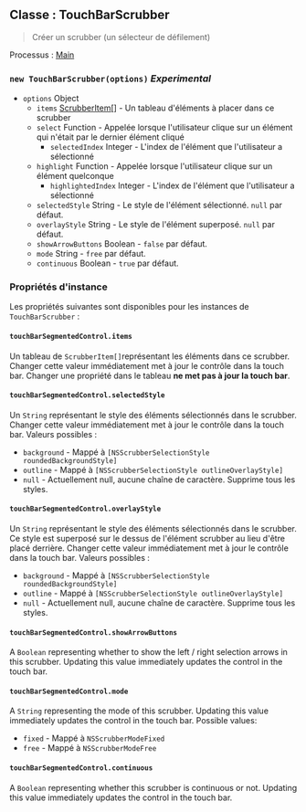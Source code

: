## Classe : TouchBarScrubber

> Créer un scrubber (un sélecteur de défilement)

Processus : [Main](../tutorial/quick-start.md#main-process)

### `new TouchBarScrubber(options)` *Experimental*

* `options` Object 
  * `items` [ScrubberItem[]](structures/scrubber-item.md) - Un tableau d'éléments à placer dans ce scrubber
  * `select` Function - Appelée lorsque l'utilisateur clique sur un élément qui n'était par le dernier élément cliqué 
    * `selectedIndex` Integer - L'index de l'élément que l'utilisateur a sélectionné
  * `highlight` Function - Appelée lorsque l'utilisateur clique sur un élément quelconque 
    * `highlightedIndex` Integer - L'index de l'élément que l'utilisateur a sélectionné
  * `selectedStyle` String - Le style de l'élément sélectionné. `null` par défaut.
  * `overlayStyle` String - Le style de l'élément superposé. `null` par défaut.
  * `showArrowButtons` Boolean - `false` par défaut.
  * `mode` String - `free` par défaut.
  * `continuous` Boolean - `true` par défaut.

### Propriétés d'instance

Les propriétés suivantes sont disponibles pour les instances de `TouchBarScrubber` :

#### `touchBarSegmentedControl.items`

Un tableau de `ScrubberItem[]`représentant les éléments dans ce scrubber. Changer cette valeur immédiatement met à jour le contrôle dans la touch bar. Changer une propriété dans le tableau **ne met pas à jour la touch bar**.

#### `touchBarSegmentedControl.selectedStyle`

Un `String` représentant le style des éléments sélectionnés dans le scrubber. Changer cette valeur immédiatement met à jour le contrôle dans la touch bar. Valeurs possibles :

* `background` - Mappé à `[NSScrubberSelectionStyle roundedBackgroundStyle]`
* `outline` - Mappé à `[NSScrubberSelectionStyle outlineOverlayStyle]`
* `null` - Actuellement null, aucune chaîne de caractère. Supprime tous les styles.

#### `touchBarSegmentedControl.overlayStyle`

Un `String` représentant le style des éléments sélectionnés dans le scrubber. Ce style est superposé sur le dessus de l'élément scrubber au lieu d'être placé derrière. Changer cette valeur immédiatement met à jour le contrôle dans la touch bar. Valeurs possibles :

* `background` - Mappé à `[NSScrubberSelectionStyle roundedBackgroundStyle]`
* `outline` - Mappé à `[NSScrubberSelectionStyle outlineOverlayStyle]`
* `null` - Actuellement null, aucune chaîne de caractère. Supprime tous les styles.

#### `touchBarSegmentedControl.showArrowButtons`

A `Boolean` representing whether to show the left / right selection arrows in this scrubber. Updating this value immediately updates the control in the touch bar.

#### `touchBarSegmentedControl.mode`

A `String` representing the mode of this scrubber. Updating this value immediately updates the control in the touch bar. Possible values:

* `fixed` - Mappé à `NSScrubberModeFixed`
* `free` - Mappé à `NSScrubberModeFree`

#### `touchBarSegmentedControl.continuous`

A `Boolean` representing whether this scrubber is continuous or not. Updating this value immediately updates the control in the touch bar.